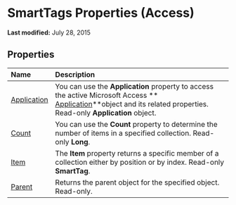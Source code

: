 
# SmartTags Properties (Access)

 **Last modified:** July 28, 2015


## Properties



|**Name**|**Description**|
|:-----|:-----|
| [Application](20e6121a-a2b1-1866-1dd2-f41b684a52dd.md)|You can use the  **Application** property to access the active Microsoft Access ** [Application](aefb0713-97e6-e2c7-e530-8fd2e1316a55.md)**object and its related properties. Read-only  **Application** object.|
| [Count](44841f66-5e6e-9b68-d865-f1245388d907.md)|You can use the  **Count** property to determine the number of items in a specified collection. Read-only **Long**.|
| [Item](6d43cf71-901e-6505-5e16-2160a5919302.md)|The  **Item** property returns a specific member of a collection either by position or by index. Read-only **SmartTag**.|
| [Parent](c3410c51-f1fa-4cba-a4be-52a1efb43ce9.md)|Returns the parent object for the specified object. Read-only.|
